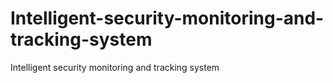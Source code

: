 # Intelligent-security-monitoring-and-tracking-system
Intelligent security monitoring and tracking system
